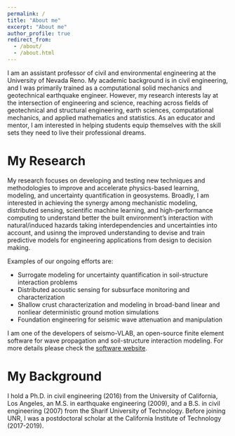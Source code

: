 ```yaml
---
permalink: /
title: "About me"
excerpt: "About me"
author_profile: true
redirect_from: 
  - /about/
  - /about.html
---
```


I am an assistant professor of civil and environmental engineering at the University of Nevada Reno. My academic background is in civil engineering, and I was primarily trained as a computational solid mechanics and geotechnical earthquake engineer. However, my research interests lay at the intersection of engineering and science, reaching across fields of geotechnical and structural engineering, earth sciences, computational mechanics, and applied mathematics and statistics. As an educator and mentor, I am interested in helping students equip themselves with the skill sets they need to live their professional dreams.

My Research
======
My research focuses on developing and testing new techniques and methodologies to improve and accelerate physics-based learning, modeling, and uncertainty quantification in geosystems. Broadly, I am interested in achieving the synergy among mechanistic modeling, distributed sensing, scientific machine learning, and high-performance computing to understand better the built environment’s interaction with natural/induced hazards taking interdependencies and uncertainties into account, and usinng the improved understanding to devise and train predictive models for engineering applications from design to decision making. 

Examples of our ongoing efforts are:

- Surrogate modeling for uncertainty quantification in soil-structure interaction problems
- Distributed acoustic sensing for subsurface monitoring and characterization
- Shallow crust characterization and modeling in broad-band linear and nonliear deterministic ground motion simulations
- Foundation engineering for seismic wave attenuation and manipulation

I am one of the developers of seismo-VLAB, an open-source finite element software for wave propagation and soil-structure interaction modeling. For more details please check the [software website](https://seismovlab.com).


My Background
======
I hold a Ph.D. in civil engineering (2016) from the University of California, Los Angeles, an M.S. in earthquake engineering (2009), and a B.S. in civil engineering (2007) from the Sharif University of Technology. Before joining UNR, I was a postdoctoral scholar at the California Institute of Technology (2017-2019). 


